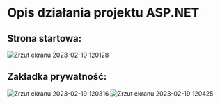 # Opis działania projektu ASP.NET

## Strona startowa:
![Zrzut ekranu 2023-02-19 120128](https://user-images.githubusercontent.com/91785152/219943879-7c460bd2-c256-425d-ad31-f3667700d7e7.png)

## Zakładka prywatność:

![Zrzut ekranu 2023-02-19 120316](https://user-images.githubusercontent.com/91785152/219943953-928de631-5691-4346-b7d6-b01516b68ecc.png)
![Zrzut ekranu 2023-02-19 120425](https://user-images.githubusercontent.com/91785152/219943996-6eba1482-44a5-4877-a019-97889776e697.png)

